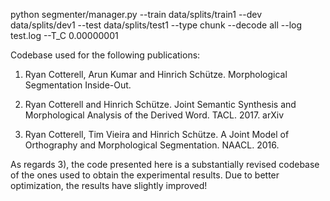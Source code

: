 python segmenter/manager.py --train data/splits/train1 --dev data/splits/dev1 --test data/splits/test1 --type chunk --decode all --log test.log --T_C 0.00000001

Codebase used for the following publications:

1) Ryan Cotterell, Arun Kumar and Hinrich Schütze. Morphological Segmentation Inside-Out.

2) Ryan Cotterell and Hinrich Schütze. Joint Semantic Synthesis and Morphological Analysis of the Derived Word. TACL. 2017. arXiv

3) Ryan Cotterell, Tim Vieira and Hinrich Schütze. A Joint Model of Orthography and Morphological Segmentation. NAACL. 2016.

As regards 3), the code presented here is a substantially revised
codebase of the ones used to obtain the experimental results. Due
to better optimization, the results have slightly improved! 